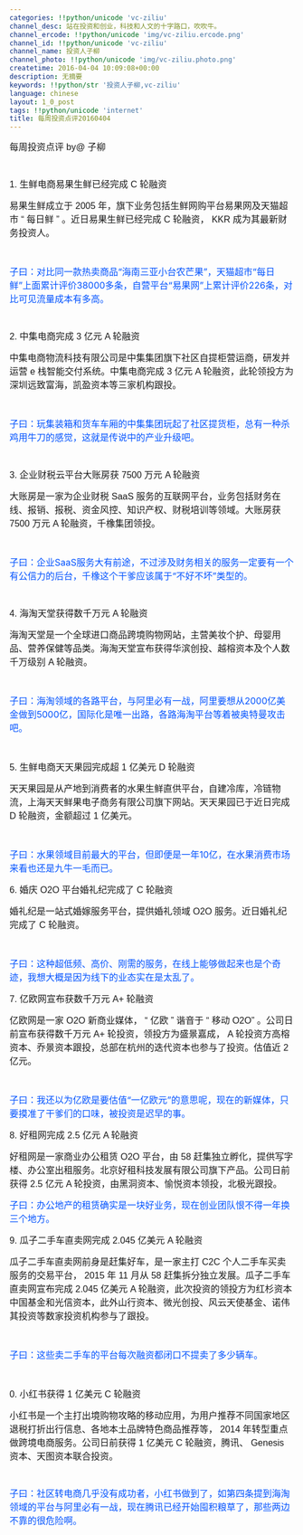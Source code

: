 ```yaml
---
categories: !!python/unicode 'vc-ziliu'
channel_desc: 站在投资和创业，科技和人文的十字路口，吹吹牛。
channel_ercode: !!python/unicode 'img/vc-ziliu.ercode.png'
channel_id: !!python/unicode 'vc-ziliu'
channel_name: 投资人子柳
channel_photo: !!python/unicode 'img/vc-ziliu.photo.png'
createtime: 2016-04-04 10:09:08+00:00
description: 无摘要
keywords: !!python/str '投资人子柳,vc-ziliu'
language: chinese
layout: 1_0_post
tags: !!python/unicode 'internet'
title: 每周投资点评20160404
---
```

<div class="rich_media_content" id="js_content">
<p style="">
<span style="font-size: 16px;">
          每周投资点评
          <span style="line-height: normal; font-family: Helvetica;">
           by@
          </span>
          子柳
         </span>
</p>
<p style="font-size: 12px; line-height: normal; font-family: Helvetica; color: rgb(69, 69, 69); min-height: 14px;">
<br/>
</p>
<p style="">
<span style="font-size: 16px;">
<span style="font-size: 16px; line-height: normal; font-family: Helvetica;">
           1.
          </span>
          生鲜电商易果生鲜已经完成
          <span style="font-size: 16px; line-height: normal; font-family: Helvetica;">
           C
          </span>
          轮融资
         </span>
</p>
<p style="">
<span style="font-size: 16px;">
          易果生鲜成立于
          <span style="font-size: 16px; line-height: normal; font-family: Helvetica;">
           2005
          </span>
          年，旗下业务包括生鲜网购平台易果网及天猫超市
          <span style="font-size: 16px; line-height: normal; font-family: Helvetica;">
           “
          </span>
          每日鲜
          <span style="font-size: 16px; line-height: normal; font-family: Helvetica;">
           ”
          </span>
          。近日易果生鲜已经完成
          <span style="font-size: 16px; line-height: normal; font-family: Helvetica;">
           C
          </span>
          轮融资，
          <span style="font-size: 16px; line-height: normal; font-family: Helvetica;">
           KKR
          </span>
          成为其最新财务投资人。
         </span>
</p>
<p style="">
<br/>
</p>
<p style="">
<span style="font-size: 16px; color: rgb(0, 82, 255);">
          子曰：对比同一款热卖商品“海南三亚小台农芒果”，天猫超市“每日鲜”上面累计评价38000多条，自营平台“易果网”上累计评价226条，对比可见流量成本有多高。
         </span>
</p>
<p style="font-size: 12px; line-height: normal; font-family: Helvetica; color: rgb(69, 69, 69); min-height: 14px;">
<br/>
</p>
<p style="">
<span style="font-size: 16px;">
<span style="font-size: 16px; line-height: normal; font-family: Helvetica;">
           2.
          </span>
          中集电商完成
          <span style="font-size: 16px; line-height: normal; font-family: Helvetica;">
           3
          </span>
          亿元
          <span style="font-size: 16px; line-height: normal; font-family: Helvetica;">
           A
          </span>
          轮融资
         </span>
</p>
<p style="">
<span style="font-size: 16px;">
          中集电商物流科技有限公司是中集集团旗下社区自提柜营运商，研发并运营
          <span style="font-size: 16px; line-height: normal; font-family: Helvetica;">
           e
          </span>
          栈智能交付系统。中集电商完成
          <span style="font-size: 16px; line-height: normal; font-family: Helvetica;">
           3
          </span>
          亿元
          <span style="font-size: 16px; line-height: normal; font-family: Helvetica;">
           A
          </span>
          轮融资，此轮领投方为深圳远致富海，凯盈资本等三家机构跟投。
         </span>
</p>
<p style="">
<br/>
</p>
<p style="">
<span style="font-size: 16px; color: rgb(0, 82, 255);">
          子曰：玩集装箱和货车车厢的中集集团玩起了社区提货柜，总有一种杀鸡用牛刀的感觉，这就是传说中的产业升级吧。
         </span>
</p>
<p style="font-size: 12px; line-height: normal; font-family: Helvetica; color: rgb(69, 69, 69); min-height: 14px;">
<br/>
</p>
<p style="">
<span style="font-size: 16px;">
<span style="font-size: 16px; line-height: normal; font-family: Helvetica;">
           3.
          </span>
          企业财税云平台大账房获
          <span style="font-size: 16px; line-height: normal; font-family: Helvetica;">
           7500
          </span>
          万元
          <span style="font-size: 16px; line-height: normal; font-family: Helvetica;">
           A
          </span>
          轮融资
         </span>
</p>
<p style="">
<span style="font-size: 16px;">
          大账房是一家为企业财税
          <span style="font-size: 16px; line-height: normal; font-family: Helvetica;">
           SaaS
          </span>
          服务的互联网平台，业务包括财务在线、报销、报税、资金风控、知识产权、财税培训等领域。大账房获
          <span style="font-size: 16px; line-height: normal; font-family: Helvetica;">
           7500
          </span>
          万元
          <span style="font-size: 16px; line-height: normal; font-family: Helvetica;">
           A
          </span>
          轮融资，千橡集团领投。
         </span>
</p>
<p style="">
<br/>
</p>
<p style="">
<span style="font-size: 16px; color: rgb(0, 82, 255);">
          子曰：企业SaaS服务大有前途，不过涉及财务相关的服务一定要有一个有公信力的后台，千橡这个干爹应该属于“不好不坏”类型的。
         </span>
</p>
<p style="font-size: 12px; line-height: normal; font-family: Helvetica; color: rgb(69, 69, 69); min-height: 14px;">
<br/>
</p>
<p style="">
<span style="font-size: 16px;">
<span style="font-size: 16px; line-height: normal; font-family: Helvetica;">
           4.
          </span>
          海淘天堂获得数千万元
          <span style="font-size: 16px; line-height: normal; font-family: Helvetica;">
           A
          </span>
          轮融资
         </span>
</p>
<p style="">
<span style="font-size: 16px;">
          海淘天堂是一个全球进口商品跨境购物网站，主营美妆个护、母婴用品、营养保健等品类。海淘天堂宣布获得华滨创投、越榕资本及个人数千万级别
          <span style="font-size: 16px; line-height: normal; font-family: Helvetica;">
           A
          </span>
          轮融资。
         </span>
</p>
<p style="">
<br/>
</p>
<p style="">
<span style="font-size: 16px; color: rgb(0, 82, 255);">
          子曰：海淘领域的各路平台，与阿里必有一战，阿里要想从2000亿美金做到5000亿，国际化是唯一出路，各路海淘平台等着被奥特曼攻击吧。
         </span>
</p>
<p style="">
<br/>
</p>
<p style="">
<span style="font-size: 16px;">
<span style="font-size: 16px; line-height: normal; font-family: Helvetica;">
           5.
          </span>
          生鲜电商天天果园完成超
          <span style="font-size: 16px; line-height: normal; font-family: Helvetica;">
           1
          </span>
          亿美元
          <span style="font-size: 16px; line-height: normal; font-family: Helvetica;">
           D
          </span>
          轮融资
         </span>
</p>
<p style="">
<span style="font-size: 16px;">
          天天果园是从产地到消费者的水果生鲜直供平台，自建冷库，冷链物流，上海天天鲜果电子商务有限公司旗下网站。天天果园已于近日完成
          <span style="font-size: 16px; line-height: normal; font-family: Helvetica;">
           D
          </span>
          轮融资，金额超过
          <span style="font-size: 16px; line-height: normal; font-family: Helvetica;">
           1
          </span>
          亿美元。
         </span>
</p>
<p style="">
<br/>
</p>
<p style="">
<span style="font-size: 16px; color: rgb(0, 82, 255);">
          子曰：水果领域目前最大的平台，但即便是一年10亿，在水果消费市场来看也还是九牛一毛而已。
         </span>
</p>
<p style="font-size: 12px; line-height: normal; font-family: Helvetica; color: rgb(69, 69, 69);">
<span style="font-size: 16px;">
</span>
</p>
<p style="">
<span style="font-size: 16px;">
<span style="font-size: 16px; line-height: normal; font-family: Helvetica;">
           6.
          </span>
          婚庆
          <span style="font-size: 16px; line-height: normal; font-family: Helvetica;">
           O2O
          </span>
          平台婚礼纪完成了
          <span style="font-size: 16px; line-height: normal; font-family: Helvetica;">
           C
          </span>
          轮融资
         </span>
</p>
<p style="">
<span style="font-size: 16px;">
          婚礼纪是一站式婚嫁服务平台，提供婚礼领域
          <span style="font-size: 16px; line-height: normal; font-family: Helvetica;">
           O2O
          </span>
          服务。近日婚礼纪完成了
          <span style="font-size: 16px; line-height: normal; font-family: Helvetica;">
           C
          </span>
          轮融资。
         </span>
</p>
<p style="">
<br/>
</p>
<p style="">
<span style="font-size: 16px; color: rgb(0, 82, 255);">
          子曰：这种超低频、高价、刚需的服务，在线上能够做起来也是个奇迹，我想大概是因为线下的业态实在是太乱了。
         </span>
</p>
<p style="font-size: 12px; line-height: normal; font-family: Helvetica; color: rgb(69, 69, 69);">
<span style="font-size: 16px;">
</span>
</p>
<p style="">
<span style="font-size: 16px;">
<span style="font-size: 16px; line-height: normal; font-family: Helvetica;">
           7.
          </span>
          亿欧网宣布获数千万元
          <span style="font-size: 16px; line-height: normal; font-family: Helvetica;">
           A+
          </span>
          轮融资
         </span>
</p>
<p style="">
<span style="font-size: 16px;">
          亿欧网是一家
          <span style="font-size: 16px; line-height: normal; font-family: Helvetica;">
           O2O
          </span>
          新商业媒体，
          <span style="font-size: 16px; line-height: normal; font-family: Helvetica;">
           “
          </span>
          亿欧
          <span style="font-size: 16px; line-height: normal; font-family: Helvetica;">
           ”
          </span>
          谐音于
          <span style="font-size: 16px; line-height: normal; font-family: Helvetica;">
           “
          </span>
          移动
          <span style="font-size: 16px; line-height: normal; font-family: Helvetica;">
           O2O”
          </span>
          。公司日前宣布获得数千万元
          <span style="font-size: 16px; line-height: normal; font-family: Helvetica;">
           A+
          </span>
          轮投资，领投方为盛景嘉成，
          <span style="font-size: 16px; line-height: normal; font-family: Helvetica;">
           A
          </span>
          轮投资方高榕资本、乔景资本跟投，总部在杭州的迭代资本也参与了投资。估值近
          <span style="font-size: 16px; line-height: normal; font-family: Helvetica;">
           2
          </span>
          亿元。
         </span>
</p>
<p style="">
<br/>
</p>
<p style="">
<span style="font-size: 16px; color: rgb(0, 82, 255);">
          子曰：我还以为亿欧是要估值“一亿欧元”的意思呢，现在的新媒体，只要摸准了干爹们的口味，被投资是迟早的事。
         </span>
</p>
<p style="font-size: 12px; line-height: normal; font-family: Helvetica; color: rgb(69, 69, 69);">
<span style="font-size: 16px;">
</span>
</p>
<p style="">
<span style="font-size: 16px;">
<span style="font-size: 16px; line-height: normal; font-family: Helvetica;">
           8.
          </span>
          好租网完成
          <span style="font-size: 16px; line-height: normal; font-family: Helvetica;">
           2.5
          </span>
          亿元
          <span style="font-size: 16px; line-height: normal; font-family: Helvetica;">
           A
          </span>
          轮融资
         </span>
</p>
<p style="">
<span style="font-size: 16px;">
          好租网是一家商业办公租赁
          <span style="font-size: 16px; line-height: normal; font-family: Helvetica;">
           O2O
          </span>
          平台，由
          <span style="font-size: 16px; line-height: normal; font-family: Helvetica;">
           58
          </span>
          赶集独立孵化，提供写字楼、办公室出租服务。北京好租科技发展有限公司旗下产品。公司日前获得
          <span style="font-size: 16px; line-height: normal; font-family: Helvetica;">
           2.5
          </span>
          亿元
          <span style="font-size: 16px; line-height: normal; font-family: Helvetica;">
           A
          </span>
          轮投资，由黑洞资本、愉悦资本领投，北极光跟投。
         </span>
</p>
<p style="font-size: 12px; line-height: normal; font-family: Helvetica; color: rgb(69, 69, 69);">
<span style="font-size: 16px;">
</span>
</p>
<p style="">
<span style="font-size: 16px; color: rgb(0, 82, 255);">
          子曰：办公地产的租赁确实是一块好业务，现在创业团队恨不得一年换三个地方。
         </span>
</p>
<p style="font-size: 12px; line-height: normal; font-family: Helvetica; color: rgb(69, 69, 69);">
<span style="font-size: 16px;">
</span>
</p>
<p style="">
<span style="font-size: 16px;">
<span style="font-size: 16px; line-height: normal; font-family: Helvetica;">
           9.
          </span>
          瓜子二手车直卖网完成
          <span style="font-size: 16px; line-height: normal; font-family: Helvetica;">
           2.045
          </span>
          亿美元
          <span style="font-size: 16px; line-height: normal; font-family: Helvetica;">
           A
          </span>
          轮融资
         </span>
</p>
<p style="">
<span style="font-size: 16px;">
          瓜子二手车直卖网前身是赶集好车，是一家主打
          <span style="font-size: 16px; line-height: normal; font-family: Helvetica;">
           C2C
          </span>
          个人二手车买卖服务的交易平台，
          <span style="font-size: 16px; line-height: normal; font-family: Helvetica;">
           2015
          </span>
          年
          <span style="font-size: 16px; line-height: normal; font-family: Helvetica;">
           11
          </span>
          月从
          <span style="font-size: 16px; line-height: normal; font-family: Helvetica;">
           58
          </span>
          赶集拆分独立发展。瓜子二手车直卖网宣布完成
          <span style="font-size: 16px; line-height: normal; font-family: Helvetica;">
           2.045
          </span>
          亿美元
          <span style="font-size: 16px; line-height: normal; font-family: Helvetica;">
           A
          </span>
          轮融资，此次投资的领投方为红杉资本中国基金和光信资本，此外山行资本、微光创投、风云天使基金、诺伟其投资等数家投资机构参与了跟投。
         </span>
</p>
<p style="">
<br/>
</p>
<p style="">
<span style="font-size: 16px; color: rgb(0, 82, 255);">
          子曰：这些卖二手车的平台每次融资都闭口不提卖了多少辆车。
         </span>
</p>
<p style="">
<br/>
</p>
<p style="">
<span style="font-size: 16px;">
<span style="font-size: 16px; line-height: normal; font-family: Helvetica;">
           0.
          </span>
          小红书获得
          <span style="font-size: 16px; line-height: normal; font-family: Helvetica;">
           1
          </span>
          亿美元
          <span style="font-size: 16px; line-height: normal; font-family: Helvetica;">
           C
          </span>
          轮融资
         </span>
</p>
<p style="">
<span style="font-size: 16px;">
          小红书是一个主打出境购物攻略的移动应用，为用户推荐不同国家地区退税打折出行信息、各地本土品牌特色商品推荐等，
          <span style="font-size: 16px; line-height: normal; font-family: Helvetica;">
           2014
          </span>
          年转型重点做跨境电商服务。公司日前获得
          <span style="font-size: 16px; line-height: normal; font-family: Helvetica;">
           1
          </span>
          亿美元
          <span style="font-size: 16px; line-height: normal; font-family: Helvetica;">
           C
          </span>
          轮融资，腾讯、
          <span style="font-size: 16px; line-height: normal; font-family: Helvetica;">
           Genesis
          </span>
          资本、天图资本联合投资。
         </span>
</p>
<p style="font-size: 12px; line-height: normal; font-family: Helvetica; color: rgb(69, 69, 69); min-height: 14px;">
<br/>
</p>
<p style="">
<span style="font-size: 16px; color: rgb(0, 82, 255);">
          子曰：社区转电商几乎没有成功者，小红书做到了，如第四条提到海淘领域的平台与阿里必有一战，现在腾讯已经开始囤积粮草了，那些两边不靠的很危险啊。
         </span>
</p>
<p>
<br/>
</p>
</div>